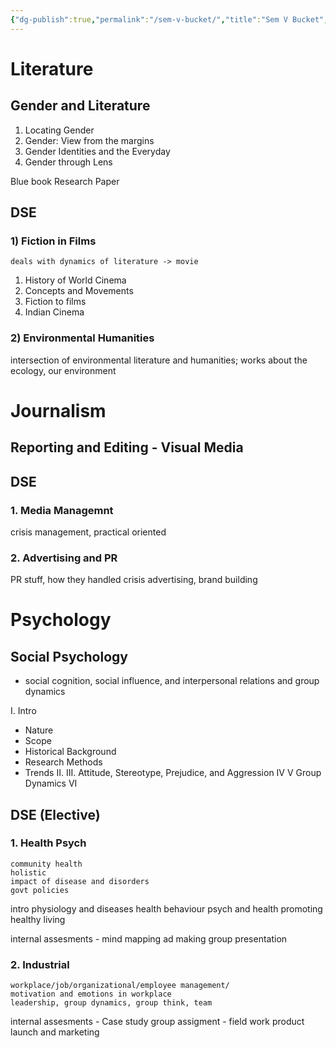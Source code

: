 ```yaml
---
{"dg-publish":true,"permalink":"/sem-v-bucket/","title":"Sem V Bucket","tags":["college","legacy"],"created":"2023-07-03","updated":""}
---
```




# Literature

## Gender and Literature
1) Locating Gender
2) Gender: View from the margins
3) Gender Identities and the Everyday
4) Gender through Lens

Blue book
Research Paper

## DSE

### 1) Fiction in Films
	deals with dynamics of literature -> movie
1. History of World Cinema
2. Concepts and Movements
3. Fiction to films
4. Indian Cinema 

### 2) Environmental Humanities 
intersection of environmental literature and humanities; works about the ecology, our environment


# Journalism

## Reporting and Editing - Visual Media 

## DSE
### 1. Media Managemnt
crisis management, practical oriented
### 2. Advertising and PR
PR stuff, how they handled crisis
advertising, brand building

# Psychology
## Social Psychology
- social cognition, social influence, and interpersonal relations and group dynamics 

I. Intro 
- Nature
- Scope
- Historical Background
- Research Methods
- Trends
II. 
III. Attitude, Stereotype, Prejudice, and Aggression
IV
V Group Dynamics
VI 


## DSE (Elective)
### 1. Health Psych
	community health
	holistic
	impact of disease and disorders
	govt policies 

intro 
physiology and diseases
health behaviour
psych and health
promoting healthy living

internal assesments - 
mind mapping
ad making 
group presentation

### 2. Industrial 
	workplace/job/organizational/employee management/
	motivation and emotions in workplace
	leadership, group dynamics, group think, team
	
internal assesments - 
Case study
group assigment - field work
product launch and marketing


